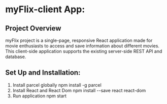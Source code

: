 # myFlix-client App:

## Project Overview

myFlix project is a single-page, responsive React application made for movie enthusiasts to access and save information about different movies. This client-side application supports the existing server-side REST API and database. 

## Set Up and Installation:
  1. Install parcel globally
     npm install -g parcel
  2. Install React and React Dom
     npm install --save react react-dom
  3. Run application
     npm start